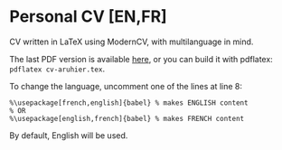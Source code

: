 Personal CV [EN,FR]
===================

CV written in LaTeX using ModernCV, with multilanguage in mind.

The last PDF version is available [here](https://github.com/aruhier/cv/releases/latest), or you can build it with pdflatex: `pdflatex cv-aruhier.tex`.

To change the language, uncomment one of the lines at line 8:
```
%\usepackage[french,english]{babel} % makes ENGLISH content
% OR
%\usepackage[english,french]{babel} % makes FRENCH content
```
By default, English will be used.
